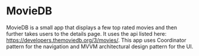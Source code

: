 # MovieDB

MovieDB is a small app that displays a few top rated movies and then further takes users to the details page. It uses the api listed here: https://developers.themoviedb.org/3/movies/.
This app uses Coordinator pattern for the navigation and MVVM architectural design pattern for the UI.
